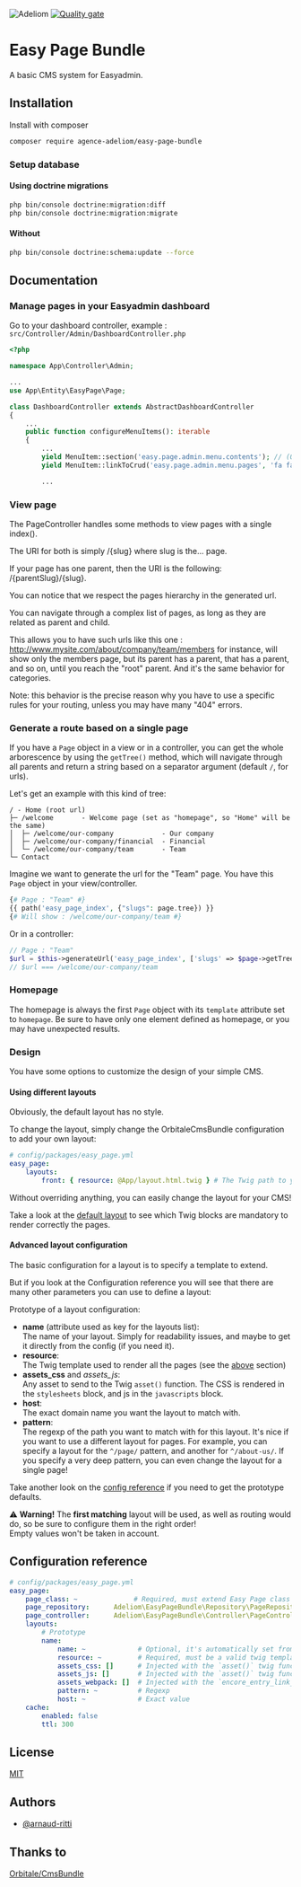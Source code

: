 
![Adeliom](https://adeliom.com/public/uploads/2017/09/Adeliom_logo.png)
[![Quality gate](https://sonarcloud.io/api/project_badges/quality_gate?project=agence-adeliom_easy-page-bundle)](https://sonarcloud.io/dashboard?id=agence-adeliom_easy-page-bundle)

# Easy Page Bundle

A basic CMS system for Easyadmin.

## Installation

Install with composer

```bash
composer require agence-adeliom/easy-page-bundle
```

### Setup database

#### Using doctrine migrations

```bash
php bin/console doctrine:migration:diff
php bin/console doctrine:migration:migrate
```

#### Without

```bash
php bin/console doctrine:schema:update --force
```

## Documentation

### Manage pages in your Easyadmin dashboard

Go to your dashboard controller, example : `src/Controller/Admin/DashboardController.php`

```php
<?php

namespace App\Controller\Admin;

...
use App\Entity\EasyPage\Page;

class DashboardController extends AbstractDashboardController
{
    ...
    public function configureMenuItems(): iterable
    {
        ...
        yield MenuItem::section('easy.page.admin.menu.contents'); // (Optional)
        yield MenuItem::linkToCrud('easy.page.admin.menu.pages', 'fa fa-file-alt', Page::class);

        ...
```

### View page

The PageController handles some methods to view pages with a single index().

The URI for both is simply /{slug} where slug is the... page.

If your page has one parent, then the URI is the following: /{parentSlug}/{slug}.

You can notice that we respect the pages hierarchy in the generated url.

You can navigate through a complex list of pages, as long as they are related as parent and child.

This allows you to have such urls like this one : http://www.mysite.com/about/company/team/members for instance, will show only the members page, but its parent has a parent, that has a parent, and so on, until you reach the "root" parent. And it's the same behavior for categories.

Note: this behavior is the precise reason why you have to use a specific rules for your routing, unless you may have many "404" errors.

### Generate a route based on a single page

If you have a `Page` object in a view or in a controller, you can get the whole arborescence by using the `getTree()` method, which will navigate through all parents and return a string based on a separator argument (default `/`, for urls).

Let's get an example with this kind of tree:

```
/ - Home (root url)
├─ /welcome       - Welcome page (set as "homepage", so "Home" will be the same)
│  ├─ /welcome/our-company            - Our company
│  ├─ /welcome/our-company/financial  - Financial
│  └─ /welcome/our-company/team       - Team
└─ Contact
```

Imagine we want to generate the url for the "Team" page. You have this `Page` object in your view/controller.

```php
{# Page : "Team" #}
{{ path('easy_page_index', {"slugs": page.tree}) }}
{# Will show : /welcome/our-company/team #}
```

Or in a controller:

```php
// Page : "Team"
$url = $this->generateUrl('easy_page_index', ['slugs' => $page->getTree()]);
// $url === /welcome/our-company/team
```

### Homepage

The homepage is always the first `Page` object with its `template` attribute set to `homepage`. Be sure to have only one element defined as homepage, or you may have unexpected results.

### Design

You have some options to customize the design of your simple CMS.

#### Using different layouts

Obviously, the default layout has no style.

To change the layout, simply change the OrbitaleCmsBundle configuration to add your own layout:

```yaml
# config/packages/easy_page.yml
easy_page:
    layouts:
        front: { resource: @App/layout.html.twig } # The Twig path to your layout
```

Without overriding anything, you can easily change the layout for your CMS!

Take a look at the [default layout](src/Resources/views/front/pages/default.html.twig) to see which Twig blocks are mandatory to render correctly the pages.

#### Advanced layout configuration

The basic configuration for a layout is to specify a template to extend.

But if you look at the Configuration reference you will see that there are many other parameters you can use to define a layout:

Prototype of a layout configuration:

* **name** (attribute used as key for the layouts list):<br>
  The name of your layout. Simply for readability issues, and maybe to get it
  directly from the config (if you need it).
* **resource**:<br>
  The Twig template used to render all the pages (see the [above](#using-different-layouts) section)
* **assets_css** and *assets_js*:<br>
  Any asset to send to the Twig `asset()` function. The CSS is rendered in the
  `stylesheets` block, and js in the `javascripts` block.
* **host**:<br>
  The exact domain name you want the layout to match with.
* **pattern**:<br>
  The regexp of the path you want to match with for this layout.
  It's nice if you want to use a different layout for pages. For
  example, you can specify a layout for the `^/page/` pattern, and another for
  `^/about-us/`.
  If you specify a very deep pattern, you can even change the layout for a single
  page!

Take another look on the [config reference](#configuration-reference) if you
need to get the prototype defaults.

:warning: **Warning!** The **first matching** layout will be used, as well as
routing would do, so be sure to configure them in the right order!<br>
Empty values won't be taken in account.

## Configuration reference

```yml
# config/packages/easy_page.yml
easy_page:
    page_class: ~              # Required, must extend Easy Page class
    page_repository:      Adeliom\EasyPageBundle\Repository\PageRepository
    page_controller:      Adeliom\EasyPageBundle\Controller\PageController
    layouts:
        # Prototype
        name:
            name: ~             # Optional, it's automatically set from the key if it's a string
            resource: ~         # Required, must be a valid twig template
            assets_css: []      # Injected with the `asset()` twig function
            assets_js: []       # Injected with the `asset()` twig function
            assets_webpack: []  # Injected with the `encore_entry_link_tags()` and `encore_entry_script_tags()` twig functions
            pattern: ~          # Regexp
            host: ~             # Exact value
    cache:
        enabled: false
        ttl: 300
```

## License

[MIT](https://choosealicense.com/licenses/mit/)


## Authors

- [@arnaud-ritti](https://github.com/arnaud-ritti)


## Thanks to

[Orbitale/CmsBundle](https://github.com/Orbitale/CmsBundle)


